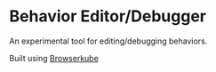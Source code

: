 # Behavior Editor/Debugger

An experimental tool for editing/debugging behaviors.

Built using [Browserkube](https://github.com/webrecorder/browserkube)

